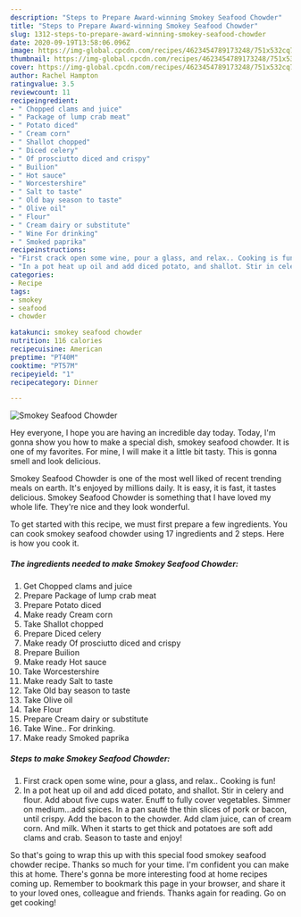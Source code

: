 ```yaml
---
description: "Steps to Prepare Award-winning Smokey Seafood Chowder"
title: "Steps to Prepare Award-winning Smokey Seafood Chowder"
slug: 1312-steps-to-prepare-award-winning-smokey-seafood-chowder
date: 2020-09-19T13:58:06.096Z
image: https://img-global.cpcdn.com/recipes/4623454789173248/751x532cq70/smokey-seafood-chowder-recipe-main-photo.jpg
thumbnail: https://img-global.cpcdn.com/recipes/4623454789173248/751x532cq70/smokey-seafood-chowder-recipe-main-photo.jpg
cover: https://img-global.cpcdn.com/recipes/4623454789173248/751x532cq70/smokey-seafood-chowder-recipe-main-photo.jpg
author: Rachel Hampton
ratingvalue: 3.5
reviewcount: 11
recipeingredient:
- " Chopped clams and juice"
- " Package of lump crab meat"
- " Potato diced"
- " Cream corn"
- " Shallot chopped"
- " Diced celery"
- " Of prosciutto diced and crispy"
- " Builion"
- " Hot sauce"
- " Worcestershire"
- " Salt to taste"
- " Old bay season to taste"
- " Olive oil"
- " Flour"
- " Cream dairy or substitute"
- " Wine For drinking"
- " Smoked paprika"
recipeinstructions:
- "First crack open some wine, pour a glass, and relax.. Cooking is fun!"
- "In a pot heat up oil and add diced potato, and shallot. Stir in celery and flour. Add about five cups water. Enuff to fully cover vegetables. Simmer on medium...add spices. In a pan sauté the thin slices of pork or bacon, until crispy. Add the bacon to the chowder. Add clam juice, can of cream corn. And milk. When it starts to get thick and potatoes are soft add clams and crab. Season to taste and enjoy!"
categories:
- Recipe
tags:
- smokey
- seafood
- chowder

katakunci: smokey seafood chowder 
nutrition: 116 calories
recipecuisine: American
preptime: "PT40M"
cooktime: "PT57M"
recipeyield: "1"
recipecategory: Dinner

---
```



![Smokey Seafood Chowder](https://img-global.cpcdn.com/recipes/4623454789173248/751x532cq70/smokey-seafood-chowder-recipe-main-photo.jpg)

Hey everyone, I hope you are having an incredible day today. Today, I'm gonna show you how to make a special dish, smokey seafood chowder. It is one of my favorites. For mine, I will make it a little bit tasty. This is gonna smell and look delicious.



Smokey Seafood Chowder is one of the most well liked of recent trending meals on earth. It's enjoyed by millions daily. It is easy, it is fast, it tastes delicious. Smokey Seafood Chowder is something that I have loved my whole life. They're nice and they look wonderful.


To get started with this recipe, we must first prepare a few ingredients. You can cook smokey seafood chowder using 17 ingredients and 2 steps. Here is how you cook it.

<!--inarticleads1-->

##### The ingredients needed to make Smokey Seafood Chowder:

1. Get  Chopped clams and juice
1. Prepare  Package of lump crab meat
1. Prepare  Potato diced
1. Make ready  Cream corn
1. Take  Shallot chopped
1. Prepare  Diced celery
1. Make ready  Of prosciutto diced and crispy
1. Prepare  Builion
1. Make ready  Hot sauce
1. Take  Worcestershire
1. Make ready  Salt to taste
1. Take  Old bay season to taste
1. Take  Olive oil
1. Take  Flour
1. Prepare  Cream dairy or substitute
1. Take  Wine.. For drinking.
1. Make ready  Smoked paprika




<!--inarticleads2-->

##### Steps to make Smokey Seafood Chowder:

1. First crack open some wine, pour a glass, and relax.. Cooking is fun!
1. In a pot heat up oil and add diced potato, and shallot. Stir in celery and flour. Add about five cups water. Enuff to fully cover vegetables. Simmer on medium...add spices. In a pan sauté the thin slices of pork or bacon, until crispy. Add the bacon to the chowder. Add clam juice, can of cream corn. And milk. When it starts to get thick and potatoes are soft add clams and crab. Season to taste and enjoy!




So that's going to wrap this up with this special food smokey seafood chowder recipe. Thanks so much for your time. I'm confident you can make this at home. There's gonna be more interesting food at home recipes coming up. Remember to bookmark this page in your browser, and share it to your loved ones, colleague and friends. Thanks again for reading. Go on get cooking!
